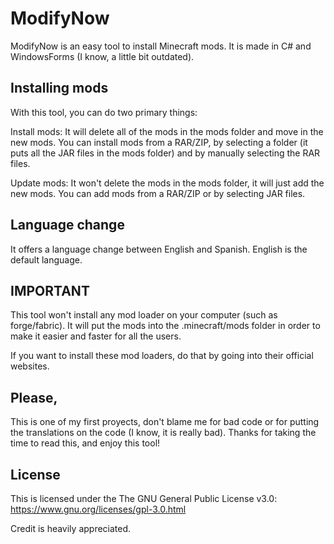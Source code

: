 # ModifyNow

ModifyNow is an easy tool to install Minecraft mods. 
It is made in C# and WindowsForms (I know, a little bit outdated).


## Installing mods

With this tool, you can do two primary things:

Install mods: It will delete all of the mods in the mods folder and move in the new mods. You can install mods from a RAR/ZIP, by selecting a folder (it puts all the JAR files in the mods folder) and by manually selecting the RAR files.

Update mods: It won't delete the mods in the mods folder, it will just add the new mods. You can add mods from a RAR/ZIP or by selecting JAR files.

## Language change

It offers a language change between English and Spanish. English is the default language.

## IMPORTANT

This tool won't install any mod loader on your computer (such as forge/fabric). It will put the mods into the .minecraft/mods folder in order to make it easier and faster for all the users. 

If you want to install these mod loaders, do that by going into their official websites.

## Please,

This is one of my first proyects, don't blame me for bad code or for putting the translations on the code (I know, it is really bad). Thanks for taking the time to read this, and enjoy this tool! 

## License

This is licensed under the The GNU General Public License v3.0:
https://www.gnu.org/licenses/gpl-3.0.html

Credit is heavily appreciated.
